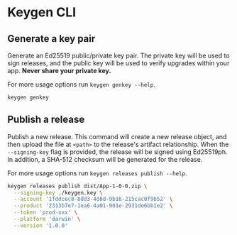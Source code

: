 # Keygen CLI

## Generate a key pair

Generate an Ed25519 public/private key pair. The private key will be used to
sign releases, and the public key will be used to verify upgrades within your
app. **Never share your private key.**

For more usage options run `keygen genkey --help`.

```sh
keygen genkey
```

## Publish a release

Publish a new release. This command will create a new release object, and then
upload the file at `<path>` to the release's artifact relationship. When the
`--signing-key` flag is provided, the release will be signed using Ed25519ph.
In addition, a SHA-512 checksum will be generated for the release.

For more usage options run `keygen releases publish --help`.

```sh
keygen releases publish dist/App-1-0-0.zip \
  --signing-key ./keygen.key \
  --account '1fddcec8-8dd3-4d8d-9b16-215cac0f9b52' \
  --product '2313b7e7-1ea6-4a01-901e-2931de6bb1e2' \
  --token 'prod-xxx' \
  --platform 'darwin' \
  --version '1.0.0'
```
